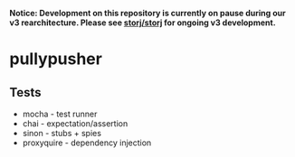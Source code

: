 **Notice: Development on this repository is currently on pause during our v3 rearchitecture. Please see [storj/storj](https://github.com/storj/storj) for ongoing v3 development.**

# pullypusher

## Tests
+ mocha - test runner
+ chai - expectation/assertion
+ sinon - stubs + spies
+ proxyquire - dependency injection
